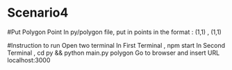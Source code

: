 # Scenario4

#Put Polygon Point
In py/polygon file, put in points in the format :
(1,1) , (1,1) 

#Instruction to run
Open two terminal
In First Terminal , npm start
In Second Terminal , cd py && python main.py polygon
Go to browser and insert URL localhost:3000

